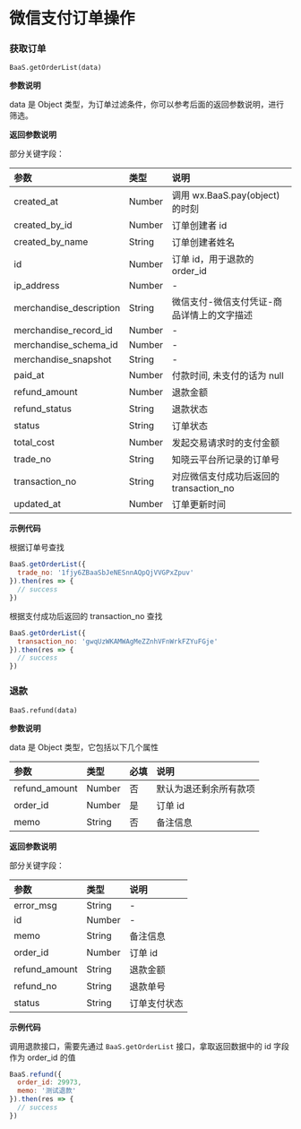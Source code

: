 # 微信支付订单操作

### 获取订单

`BaaS.getOrderList(data)`

**参数说明**

data 是 Object 类型，为订单过滤条件，你可以参考后面的返回参数说明，进行筛选。

**返回参数说明**

部分关键字段：

| 参数                    | 类型    | 说明 |
| :---------------------- | :----- | :-- |
| created_at              | Number | 调用 wx.BaaS.pay(object) 的时刻 |
| created_by_id           | Number | 订单创建者 id |
| created_by_name         | String | 订单创建者姓名 |
| id                      | Number | 订单 id，用于退款的 order_id |
| ip_address              | Number | - |
| merchandise_description | String | 微信支付-微信支付凭证-商品详情上的文字描述 |
| merchandise_record_id   | Number | - |
| merchandise_schema_id   | Number | - |
| merchandise_snapshot    | String | - |
| paid_at                 | Number | 付款时间, 未支付的话为 null |
| refund_amount           | Number | 退款金额 |
| refund_status           | String | 退款状态 |
| status                  | String | 订单状态 |
| total_cost              | Number | 发起交易请求时的支付金额 |
| trade_no                | String | 知晓云平台所记录的订单号 |
| transaction_no          | String | 对应微信支付成功后返回的 transaction_no |
| updated_at              | Number | 订单更新时间 |

**示例代码**

根据订单号查找
```js
BaaS.getOrderList({
  trade_no: '1fjy6ZBaaSbJeNESnnAQpQjVVGPxZpuv'
}).then(res => {
  // success
})
```

根据支付成功后返回的 transaction_no 查找
```js
BaaS.getOrderList({
  transaction_no: 'gwqUzWKAMWAgMeZZnhVFnWrkFZYuFGje'
}).then(res => {
  // success
})
```

### 退款

`BaaS.refund(data)`

**参数说明**

data 是 Object 类型，它包括以下几个属性

| 参数           | 类型   | 必填 | 说明 |
| :------------ | :----- | :-- | :-- |
| refund_amount | Number | 否  | 默认为退还剩余所有款项  |
| order_id      | Number | 是  | 订单 id |
| memo          | String | 否  | 备注信息 |

**返回参数说明**

部分关键字段：

| 参数           | 类型   | 说明 |
| :------------ | :----- | :-- |
| error_msg     | String | - |
| id            | Number | - |
| memo          | String | 备注信息 |
| order_id      | Number | 订单 id |
| refund_amount | String | 退款金额 |
| refund_no     | String | 退款单号 |
| status        | String | 订单支付状态 |

**示例代码**

调用退款接口，需要先通过 `BaaS.getOrderList` 接口，拿取返回数据中的 id 字段作为 order_id 的值

```js
BaaS.refund({
  order_id: 29973,
  memo: '测试退款'
}).then(res => {
  // success
})
```